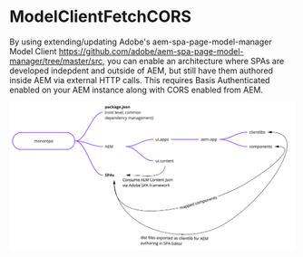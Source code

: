 # ModelClientFetchCORS

By using extending/updating Adobe's aem-spa-page-model-manager Model Client https://github.com/adobe/aem-spa-page-model-manager/tree/master/src, you can enable an architecture where SPAs are developed indepdent and outside of AEM, but still have them authored inside AEM via external HTTP calls. This requires Basis Authenticated enabled on your AEM instance along with CORS enabled from AEM.

![aem-external-spa](https://raw.githubusercontent.com/iameduardod/ModelClientFetchCORS/main/aem-external-spa.jpg)
